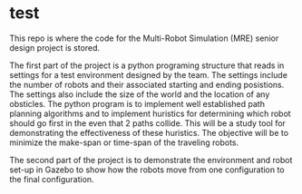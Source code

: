 # test
This repo is where the code for the Multi-Robot Simulation (MRE) senior design project is stored.

The first part of the project is a python programing structure that reads in settings for a test environment designed by the team. The settings include the number of robots and their associated starting and ending posistions. The settings also include the size of the world and the location of any obsticles.
The python program is to implement well established path planning algorithms and to implement huristics for determining which robot should go first in the even that 2 paths collide. This will be a study tool for demonstrating the effectiveness of these huristics. The objective will be to minimize the make-span or time-span of the traveling robots.

The second part of the project is to demonstrate the environment and robot set-up in Gazebo to show how the robots move from one configuration to the final configuration.
